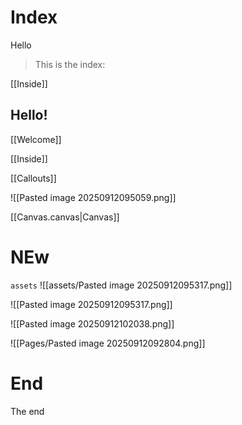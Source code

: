 # Index

Hello

> This is the index:

[[Inside]]

## Hello!

[[Welcome]]

[[Inside]]

[[Callouts]]

![[Pasted image 20250912095059.png]]

[[Canvas.canvas|Canvas]]

# NEw
`assets`
![[assets/Pasted image 20250912095317.png]]

![[Pasted image 20250912095317.png]]

![[Pasted image 20250912102038.png]]

![[Pages/Pasted image 20250912092804.png]]



# End

The end






